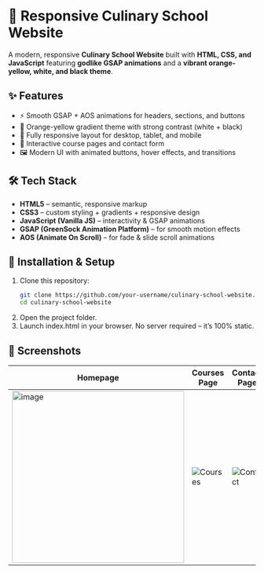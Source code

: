 # 🍳 Responsive Culinary School Website

A modern, responsive **Culinary School Website** built with **HTML, CSS, and JavaScript** featuring **godlike GSAP animations** and a **vibrant orange-yellow, white, and black theme**.

## ✨ Features
- ⚡ Smooth GSAP + AOS animations for headers, sections, and buttons  
- 🎨 Orange-yellow gradient theme with strong contrast (white + black)  
- 📱 Fully responsive layout for desktop, tablet, and mobile  
- 🎥 Interactive course pages and contact form  
- 🖼️ Modern UI with animated buttons, hover effects, and transitions  

## 🛠️ Tech Stack
- **HTML5** – semantic, responsive markup  
- **CSS3** – custom styling + gradients + responsive design  
- **JavaScript (Vanilla JS)** – interactivity & GSAP animations  
- **GSAP (GreenSock Animation Platform)** – for smooth motion effects  
- **AOS (Animate On Scroll)** – for fade & slide scroll animations  

## 🚀 Installation & Setup
1. Clone this repository:
   ```bash
   git clone https://github.com/your-username/culinary-school-website.git
   cd culinary-school-website
   ```
2. Open the project folder.
3. Launch index.html in your browser.
No server required – it’s 100% static.

## 📸 Screenshots

| Homepage                      | Courses Page                        | Contact Page                        |
| ----------------------------- | ----------------------------------- | ----------------------------------- |
| <img width="350" height="350" alt="image" src="https://github.com/user-attachments/assets/e9471c47-b3ef-47bc-8005-2b88599d6d9b" />     | ![Courses](screenshots/courses.png) | ![Contact](screenshots/contact.png) |
